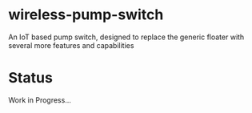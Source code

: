# wireless-pump-switch
An IoT based pump switch, designed to replace the generic floater with several more features and capabilities

# Status
Work in Progress...
